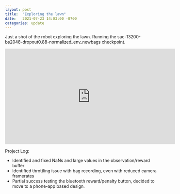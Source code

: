 ```yaml
---
layout: post
title:  "Exploring the lawn"
date:   2021-07-23 14:03:00 -0700
categories: update
---
```


Just a shot of the robot exploring the lawn. Running the sac-13200-bs2048-dropout0.88-normalized_env_newbags checkpoint.

<iframe width="560" height="315" src="https://www.youtube.com/embed/hao7AC0BL9k" title="YouTube video player" frameborder="0" allow="accelerometer; autoplay; clipboard-write; encrypted-media; gyroscope; picture-in-picture" allowfullscreen></iframe>

Project Log:
 - Identified and fixed NaNs and large values in the observation/reward buffer
 - Identified throttling issue with bag recording, even with reduced camera framerates
 - Partial success testing the bluetooth reward/penalty button, decided to move to a phone-app based design.
